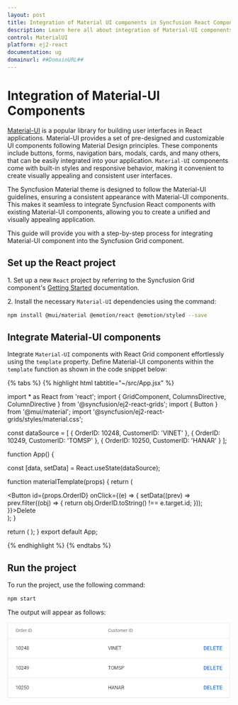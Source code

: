 ```yaml
---
layout: post
title: Integration of Material UI components in Syncfusion React Component | Syncfusion
description: Learn here all about integration of Material-UI components in Syncfusion EJ2 React UI components and more.
control: MaterialUI
platform: ej2-react
documentation: ug
domainurl: ##DomainURL##
---
```


# Integration of Material-UI Components

[Material-UI](https://mui.com/) is a popular library for building user interfaces in React applications. Material-UI provides a set of pre-designed and customizable UI components following Material Design principles. These components include buttons, forms, navigation bars, modals, cards, and many others, that can be easily integrated into your application. `Material-UI` components come with built-in styles and responsive behavior, making it convenient to create visually appealing and consistent user interfaces.

The Syncfusion Material theme is designed to follow the Material-UI guidelines, ensuring a consistent appearance with Material-UI components. This makes it seamless to integrate Syncfusion React components with existing Material-UI components, allowing you to create a unified and visually appealing application.

This guide will provide you with a step-by-step process for integrating Material-UI component into the Syncfusion Grid component.

## Set up the React project

1\. Set up a new `React` project by referring to the Syncfusion Grid component's [Getting Started](../grid/getting-started) documentation.

2\. Install the necessary `Material-UI` dependencies using the command:

```bash
npm install @mui/material @emotion/react @emotion/styled --save
```

## Integrate Material-UI components

Integrate `Material-UI` components with React Grid component effortlessly using the `template` property. Define Material-UI components within the `template` function as shown in the code snippet below:

{% tabs %}
{% highlight html tabtitle="~/src/App.jsx" %}

import * as React from 'react';
import { GridComponent, ColumnsDirective, ColumnDirective } from '@syncfusion/ej2-react-grids';
import { Button } from '@mui/material';
import '@syncfusion/ej2-react-grids/styles/material.css';

const dataSource = [
  {
    OrderID: 10248, CustomerID: 'VINET'
  },
  {
    OrderID: 10249, CustomerID: 'TOMSP'
  },
  {
    OrderID: 10250, CustomerID: 'HANAR'
  }
];

function App() {

  const [data, setData] = React.useState(dataSource);

  function materialTemplate(props) {
    return (
      <div>
        <Button id={props.OrderID} onClick={(e) => {
          setData((prev) => prev.filter((obj) => {
            return obj.OrderID.toString() !== e.target.id;
          }));
        }}>Delete</Button>
      </div>
    );
  }

  return (
    <GridComponent dataSource={data} width='600px' allowKeyboard={false} >
      <ColumnsDirective>
        <ColumnDirective field='OrderID' headerText='Order ID' />
        <ColumnDirective field='CustomerID' headerText='Customer ID' />
        <ColumnDirective template={materialTemplate} width='100px' />
      </ColumnsDirective>
    </GridComponent>
  );
}
export default App;

{% endhighlight %}
{% endtabs %}

## Run the project

To run the project, use the following command:

```bash
npm start
```

The output will appear as follows:

![Material-UI output](../appearance/images/material-ui.png)